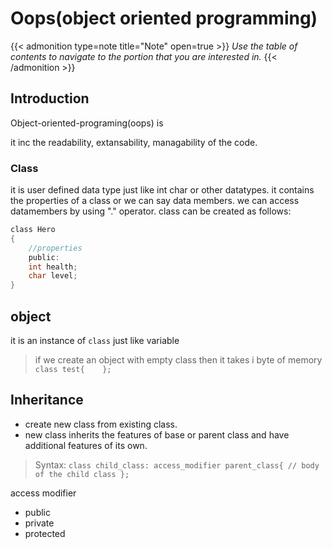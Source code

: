 # Oops(object oriented programming)


<!--more-->
{{< admonition type=note title="Note" open=true >}}
_Use the table of contents to navigate to the portion that you are interested in._
{{< /admonition >}}

## Introduction
Object-oriented-programing(oops) is 

it inc the readability, extansability, managability of the code.

### Class
it is user defined data type just like int char or other datatypes.
it contains the properties of a class or we can say data members.
we can access datamembers by using "." operator.
class can be created as follows:
```c
class Hero
{
    //properties
    public:
    int health;
    char level; 
}
```

## object
it is an instance of `class` just like variable

>if we create an object with empty class then it takes i byte of memory
 `class test{    };`

 
## Inheritance

* create new class from existing class.
* new class inherits the features of base or parent class and have additional features of its own.

>Syntax:
`class child_class: access_modifier parent_class{
  // body of the child class
};
`

access modifier

* public 
* private
* protected


